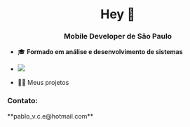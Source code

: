<h1 align="center">Hey 👋</h1>
<h3 align="center">Mobile Developer de São Paulo</h3>

- 🎓 **Formado em análise e desenvolvimento de sistemas**
-   <img src='https://readme-typing-svg.herokuapp.com?color=%2322D2F7&size=24&center=true&lines=Hi+there!!+%F0%9F%91%8B;Welcome+to+my+GitHub!'/>

- 👨‍💻 Meus projetos


<h3 align="left">Contato:</h3>
**pablo_v.c.e@hotmail.com**
<p align="left">
</p>






 

